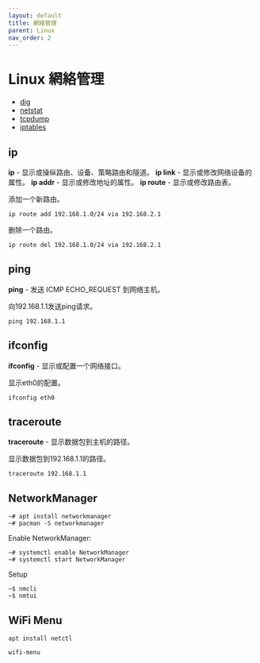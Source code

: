 ```yaml
---
layout: default
title: 網絡管理
parent: Linux
nav_order: 2
---
```


# Linux 網絡管理

+ [dig](dig)
+ [netstat](netstat)
+ [tcpdump](tcpdump)
+ [iptables](iptables)

## ip

**ip** - 显示或操纵路由、设备、策略路由和隧道。
**ip link** - 显示或修改网络设备的属性。
**ip addr** - 显示或修改地址的属性。
**ip route** - 显示或修改路由表。

添加一个新路由。

```shell
ip route add 192.168.1.0/24 via 192.168.2.1
```

删除一个路由。

```shell
ip route del 192.168.1.0/24 via 192.168.2.1
```

## ping

**ping** - 发送 ICMP ECHO_REQUEST 到网络主机。

向192.168.1.1发送ping请求。

```shell
ping 192.168.1.1
```

## ifconfig

**ifconfig** - 显示或配置一个网络接口。

显示eth0的配置。

```shell
ifconfig eth0
```

## traceroute

**traceroute** - 显示数据包到主机的路径。

显示数据包到192.168.1.1的路径。

```shell
traceroute 192.168.1.1
```

## NetworkManager

```shell
~# apt install networkmanager
~# pacman -S networkmanager
```

Enable NetworkManager:

```shell
~# systemctl enable NetworkManager
~# systemctl start NetworkManager
```

Setup

```shell
~$ nmcli
~$ nmtui
```

## WiFi Menu

```shell
apt install netctl
```

```shell
wifi-menu
```
